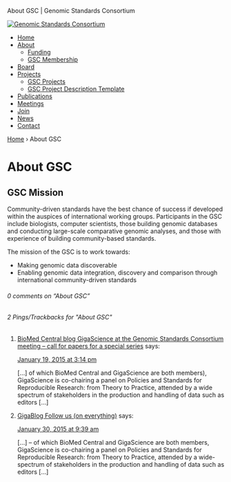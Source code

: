 About GSC | Genomic Standards Consortium

[![Genomic Standards Consortium](https://gensc.org/files/2015/09/cropped-full_gsc_logo_sml.png)](https://gensc.org/)

*   [Home](http://gensc.org)
*   [About](https://gensc.org/about-gsc/)
    *   [Funding](https://gensc.org/about-gsc/funding/)
    *   [GSC Membership](https://gensc.org/gsc-membership/)
*   [Board](https://gensc.org/gsc-board/)
*   [Projects](https://gensc.org/projects/)
    *   [GSC Projects](https://gensc.org/projects/)
    *   [GSC Project Description Template](https://gensc.org/gsc-project-description-template/)
*   [Publications](https://gensc.org/publications-2/)
*   [Meetings](http://gensc.org/meetings)
*   [Join](https://gensc.org/join-gsc/)
*   [News](https://gensc.org/gsc-blog/)
*   [Contact](https://gensc.org/contact-2/)

[Home](https://gensc.org) › About GSC

About GSC
=========

GSC Mission
-----------

Community-driven standards have the best chance of success if developed within the auspices of international working groups. Participants in the GSC include biologists, computer scientists, those building genomic databases and conducting large-scale comparative genomic analyses, and those with experience of building community-based standards.

The mission of the GSC is to work towards:

*   Making genomic data discoverable
*   Enabling genomic data integration, discovery and comparison through international community-driven standards

###### 0 comments on “About GSC”

###### 2 Pings/Trackbacks for "About GSC"

1.  [BioMed Central blog GigaScience at the Genomic Standards Consortium meeting – call for papers for a special series](http://bmcblogs.wpengine.com/bmcblog/2012/03/05/gigascience-at-the-genomic-standards-consortium-meeting-call-for-papers-for-a-special-series/) says:
    
    [January 19, 2015 at 3:14 pm](https://gensc.org/about-gsc/#comment-3)
    
    \[…\] of which BioMed Central and GigaScience are both members), GigaScience is co-chairing a panel on Policies and Standards for Reproducible Research: from Theory to Practice, attended by a wide spectrum of stakeholders in the production and handling of data such as editors \[…\]
    
2.  [GigaBlog Follow us (on everything)](http://blogs.biomedcentral.com/gigablog/2012/02/27/follow-us-on-everything/) says:
    
    [January 30, 2015 at 9:39 am](https://gensc.org/about-gsc/#comment-5)
    
    \[…\] – of which BioMed Central and GigaScience are both members, GigaScience is co-chairing a panel on Policies and Standards for Reproducible Research: from Theory to Practice, attended by a wide-spectrum of stakeholders in the production and handling of data such as editors \[…\]
